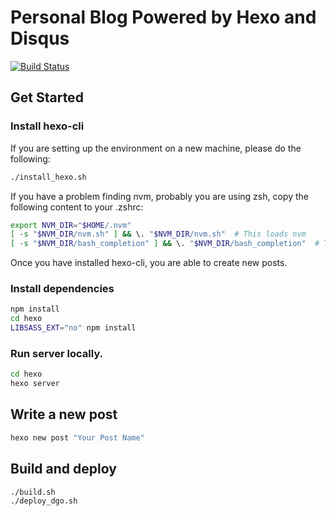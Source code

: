 # Personal Blog Powered by Hexo and Disqus

[![Build Status](https://travis-ci.org/WUMUXIAN/blog-wumuxian.svg?branch=master)](https://travis-ci.org/WUMUXIAN/blog-wumuxian)

## Get Started

### Install hexo-cli
If you are setting up the environment on a new machine, please do the following:
```bash
./install_hexo.sh
```
If you have a problem finding nvm, probably you are using zsh, copy the following content to your .zshrc:
```bash
export NVM_DIR="$HOME/.nvm"
[ -s "$NVM_DIR/nvm.sh" ] && \. "$NVM_DIR/nvm.sh"  # This loads nvm
[ -s "$NVM_DIR/bash_completion" ] && \. "$NVM_DIR/bash_completion"  # This loads nvm bash_completion
```
Once you have installed hexo-cli, you are able to create new posts.

### Install dependencies
```bash
npm install
cd hexo
LIBSASS_EXT="no" npm install
```

### Run server locally.
```bash
cd hexo
hexo server
```

## Write a new post
```bash
hexo new post "Your Post Name"
```

## Build and deploy
```bash
./build.sh
./deploy_dgo.sh
```
